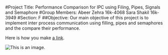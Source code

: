 #Project Title: 
Performance Comparison for IPC using Filing, Pipes, Signals and Semaphore 
#Group Members: 
Abeer Zehra 16k-4068
Sara Shakil 16k-3949
#Section: F
##Objective:
Our main objective of this project is to implement inter process communication using filling, pipes and semaphores and the compare their performance.


Here is how you make [a link](https://www.wikipedia.org/).

![This is an 
image.](https://github.com/yihui/xaringan/releases/download/v0.0.2/karl-moustache.jpg)
